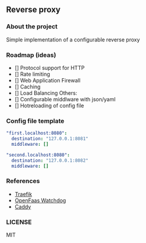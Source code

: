 ## Reverse proxy
### About the project
Simple implementation of a configurable reverse proxy

### Roadmap (ideas)

- [] Protocol support for HTTP
- [] Rate limiting
- [] Web Application Firewall
- [] Caching
- [] Load Balancing
Others:
- [] Configurable middlware with json/yaml
- [] Hotreloading of config file

### Config file template
```yaml
"first.localhost:8080":
  destination: "127.0.0.1:8081"
  middleware: []

"second.localhost:8080":
  destination: "127.0.0.1:8082"
  middleware: []
```

### References
- [Traefik](https://doc.traefik.io/traefik/)
- [OpenFaas Watchdog](https://github.com/openfaas/of-watchdog)
- [Caddy](https://caddyserver.com/)

### LICENSE
MIT
